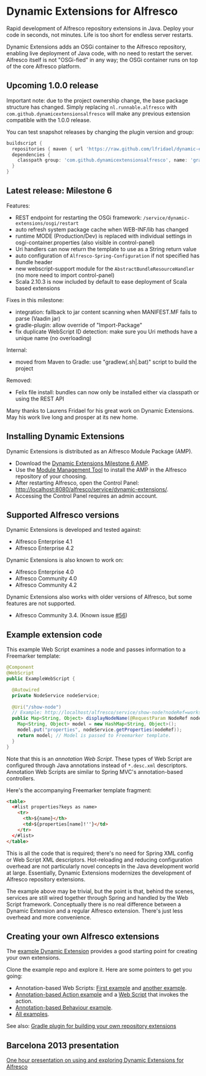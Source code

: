 Dynamic Extensions for Alfresco
===============================

Rapid development of Alfresco repository extensions in Java. Deploy your code in seconds, not minutes. Life is too short for endless server restarts.

Dynamic Extensions adds an OSGi container to the Alfresco repository, enabling live deployment of Java code, with no need to restart the server. Alfresco itself is not "OSGi-fied" in any way; the OSGi container runs on top of the core Alfresco platform.

Upcoming 1.0.0 release
----------------------

Important note: due to the project ownership change, the base package structure has changed.
Simply replacing `nl.runnable.alfresco` with `com.github.dynamicextensionsalfresco` will make any previous extension compatible with the 1.0.0 release.

You can test snapshot releases by changing the plugin version and group:
```groovy
buildscript {
  repositories { maven { url 'https://raw.github.com/lfridael/dynamic-extensions-for-alfresco/mvn-repo/' } }
  dependencies {
    classpath group: 'com.github.dynamicextensionsalfresco', name: 'gradle-plugin', version: '1.0.0-SNAPSHOT'
  }
}
```

Latest release: Milestone 6
---------------------------

Features:
* REST endpoint for restarting the OSGi framework: `/service/dynamic-extensions/osgi/restart`
* auto refresh system package cache when WEB-INF/lib has changed
* runtime MODE (Production/Dev) is replaced with individual settings in osgi-container.properties (also visible in control-panel)
* Uri handlers can now return the template to use as a String return value
* auto configuration of `Alfresco-Spring-Configuration` if not specified has Bundle header
* new webscript-support module for the `AbstractBundleResourceHandler` (no more need to import control-panel)
* Scala 2.10.3 is now included by default to ease deployment of Scala based extensions

Fixes in this milestone:
* integration: fallback to jar content scanning when MANIFEST.MF fails to parse (Vaadin jar)
* gradle-plugin: allow override of "Import-Package"
* fix duplicate WebScript ID detection: make sure you Uri methods have a unique name (no overloading)

Internal:
* moved from Maven to Gradle: use "gradlew(.sh|.bat)" script to build the project

Removed:
* Felix file install: bundles can now only be installed either via classpath or using the REST API

Many thanks to Laurens Fridael for his great work on Dynamic Extensions. May his work live long and prosper at its new home.

Installing Dynamic Extensions
-----------------------------

Dynamic Extensions is distributed as an Alfresco Module Package (AMP).

* Download the <a href="https://raw.github.com/laurentvdl/dynamic-extensions-for-alfresco/mvn-repo/com/github/dynamicextensionsalfresco/dynamicextensions/alfresco-module/1.0.0.M6/com.github.dynamicextensionsalfresco-1.0.0.M6.amp">Dynamic Extensions Milestone 6 AMP</a>.
* Use the <a href="http://docs.alfresco.com/4.0/index.jsp?topic=%2Fcom.alfresco.enterprise.doc%2Ftasks%2Famp-install.html">Module Management Tool</a> to install the AMP in the Alfresco repository of your choosing.
* After restarting Alfresco, open the Control Panel: <a href="http://localhost:8080/alfresco/service/dynamic-extensions/">http://localhost:8080/alfresco/service/dynamic-extensions/</a>.
* Accessing the Control Panel requires an admin account.

Supported Alfresco versions
---------------------------

Dynamic Extensions is developed and tested against:

* Alfresco Enterprise 4.1
* Alfresco Enterprise 4.2

Dynamic Extensions is also known to work on:

* Alfresco Enterprise 4.0
* Alfresco Community 4.0
* Alfresco Community 4.2

Dynamic Extensions also works with older versions of Alfresco, but some features are not supported.

* Alfresco Community 3.4. (Known issue <a href="https://github.com/laurentvdl/dynamic-extensions-for-alfresco/issues/56">#56</a>)

Example extension code
----------------------

This example Web Script examines a node and passes information to a Freemarker template:
```java
@Component
@WebScript
public ExampleWebScript {

  @Autowired
  private NodeService nodeService;
  
  @Uri("/show-node")
  // Example: http://localhost/alfresco/service/show-node?nodeRef=workspace://SpacesStore/12345
  public Map<String, Object> displayNodeName(@RequestParam NodeRef nodeRef) {
    Map<String, Object> model = new HashMap<String, Object>();
    model.put("properties", nodeService.getProperties(nodeRef));    
    return model; // Model is passed to Freemarker template.
  }
}
```

Note that this is an _annotation Web Script_. These types of Web Script are configured through Java annotations instead of `*.desc.xml` descriptors. Annotation Web Scripts are similar to Spring MVC's annotation-based controllers.

Here's the accompanying Freemarker template fragment:

```html
<table>
  <#list properties?keys as name>    
    <tr>
      <th>${name}</th>
      <td>${properties[name]!''}</td>
    </tr>
  </#list>
</table>
```

This is all the code that is required; there's no need for Spring XML config or Web Script XML descriptors. Hot-reloading and reducing configuration overhead are not particularly novel concepts in the Java development world at large. Essentially, Dynamic Extensions modernizes the development of Alfresco repository extensions.

The example above may be trivial, but the point is that, behind the scenes, services are still wired together through Spring and handled by the Web Script framework. Conceptually there is no real difference between a Dynamic Extension and a regular Alfresco extension. There's just less overhead and more convenience.

Creating your own Alfresco extensions
-------------------------------------

The <a href="https://github.com/laurentvdl/example-dynamic-extension">example Dynamic Extension</a> provides a good starting point for creating your own extensions.

Clone the example repo and explore it. Here are some pointers to get you going:

* Annotation-based Web Scripts: <a href="https://github.com/laurentvdl/example-dynamic-extension/blob/master/src/main/java/com/github/dynamicextensionsalfresco/examples/CategoriesWebScript.java">First example</a> and <a href="https://github.com/laurentvdl/example-dynamic-extension/blob/master/src/main/java/com/github/dynamicextensionsalfresco/examples/HelloWebScript.java">another example</a>.
* <a href="https://github.com/laurentvdl/example-dynamic-extension/blob/master/src/main/java/com/github/dynamicextensionsalfresco/examples/ExampleActions.java">Annotation-based Action example</a >  and a <a href="https://github.com/laurentvdl/example-dynamic-extension/blob/master/src/main/java/com/github/dynamicextensionsalfresco/examples/SetDescriptionWebScript.java">Web Script</a> that invokes the action.
* <a href="https://github.com/laurentvdl/example-dynamic-extension/blob/master/src/main/java/com/github/dynamicextensionsalfresco/examples/ExampleBehaviour.java">Annotation-based Behaviour example</a>.
* <a href="https://github.com/laurentvdl/example-dynamic-extension/tree/master/src/main/java/com/github/dynamicextensionsalfresco/examples">All examples</a>.

See also: <a href="https://github.com/laurentvdl/dynamic-extensions-for-alfresco/wiki/Building-Alfresco-repository-extensions-for-Dynamic-Extensions-using-Gradle">Gradle plugin for building your own repository extensions</a>

Barcelona 2013 presentation
---------------------------

<a href="http://summit.alfresco.com/barcelona/sessions/life-too-short-endless-restarts">One hour presentation on using and exploring Dynamic Extensions for Alfresco</a>